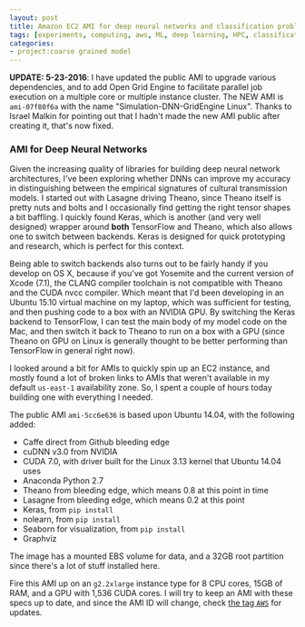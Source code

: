 ```yaml
---
layout: post
title: Amazon EC2 AMI for deep neural networks and classification problems
tags: [experiments, computing, aws, ML, deep learning, HPC, classification]
categories:
- project:coarse grained model
---
```



**UPDATE: 5-23-2016**:  I have updated the public AMI to upgrade various dependencies, and to add Open Grid Engine to facilitate parallel job execution on a multiple core or multiple instance cluster.  The NEW AMI is `ami-07f80f6a` with the name "Simulation-DNN-GridEngine Linux".  Thanks to Israel Malkin for pointing out that I hadn't made the new AMI public after creating it, that's now fixed.  


### AMI for Deep Neural Networks ###

Given the increasing quality of libraries for building deep neural network architectures, I've been exploring whether DNNs can improve my accuracy in distinguishing between the empirical signatures of cultural transmission models.  I started out with Lasagne driving Theano, since Theano itself is pretty nuts and bolts and I occasionally find getting the right tensor shapes a bit baffling.  I quickly found Keras, which is another (and very well designed) wrapper around **both** TensorFlow and Theano, which also allows one to switch between backends.  Keras is designed for quick prototyping and research, which is perfect for this context.  

Being able to switch backends also turns out to be fairly handy if you develop on OS X, because if you've got Yosemite and the current version of Xcode (7.1), the CLANG compiler toolchain is not compatible with Theano and the CUDA nvcc compiler.  Which meant that I'd been developing in an Ubuntu 15.10 virtual machine on my laptop, which was sufficient for testing, and then pushing code to a box with an NVIDIA GPU.  By switching the Keras backend to TensorFlow, I can test the main body of my model code on the Mac, and then switch it back to Theano to run on a box with a GPU (since Theano on GPU on Linux is generally thought to be better performing than TensorFlow in general right now).

I looked around a bit for AMIs to quickly spin up an EC2 instance, and mostly found a lot of broken links to AMIs that weren't available in my default `us-east-1` availability zone.  So, I spent a couple of hours today building one with everything I needed.  

The public AMI `ami-5cc6e636` is based upon Ubuntu 14.04, with the following added:

* Caffe direct from Github bleeding edge
* cuDNN v3.0 from NVIDIA
* CUDA 7.0, with driver built for the Linux 3.13 kernel that Ubuntu 14.04 uses
* Anaconda Python 2.7
* Theano from bleeding edge, which means 0.8 at this point in time
* Lasagne from bleeding edge, which means 0.2 at this point
* Keras, from `pip install`
* nolearn, from `pip install`
* Seaborn for visualization, from `pip install`
* Graphviz

The image has a mounted EBS volume for data, and a 32GB root partition since there's a lot of stuff installed here.

Fire this AMI up on an `g2.2xlarge` instance type for 8 CPU cores, 15GB of RAM, and a GPU with 1,536 CUDA cores.  I will try to keep an AMI with these specs up to date, and since the AMI ID will change, check [the tag `AWS`](http://notebook.madsenlab.org/tag/aws.html) for updates.

